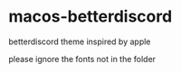 # macos-betterdiscord
betterdiscord theme inspired by apple

please ignore the fonts not in the folder
